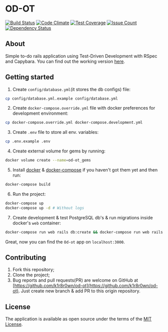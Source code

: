 # OD-OT

[![Build Status](https://travis-ci.org/k1r8r0wn/od-ot.svg?branch=master)](https://travis-ci.org/k1r8r0wn/od-ot)
[![Code Climate](https://codeclimate.com/github/k1r8r0wn/od-ot/badges/gpa.svg)](https://codeclimate.com/github/k1r8r0wn/od-ot)
[![Test Coverage](https://codeclimate.com/github/k1r8r0wn/od-ot/badges/coverage.svg)](https://codeclimate.com/github/k1r8r0wn/od-ot/coverage)
[![Issue Count](https://codeclimate.com/github/k1r8r0wn/od-ot/badges/issue_count.svg)](https://codeclimate.com/github/k1r8r0wn/od-ot)
[![Dependency Status](https://gemnasium.com/badges/github.com/k1r8r0wn/od-ot.svg)](https://gemnasium.com/github.com/k1r8r0wn/od-ot)

## About

Simple to-do rails application using Test-Driven Development with RSpec and Capybara. You can find out the working version [here](https://od-ot.herokuapp.com).

## Getting started

1. Create `config/database.yml`(it stores the db configs) file:

  ```bash
  cp config/database.yml.example config/database.yml
  ```

2. Create `docker-compose.override.yml` file with docker preferences for development environment:

  ```bash
  cp docker-compose.override.yml docker-compose.development.yml
  ```

3. Create `.env` file to store all env. variables:

  ```bash
  cp .env.example .env
  ```

4. Create external volume for gems by running:

  ```bash
  docker volume create --name=od-ot_gems
  ```

5. Install [docker](https://docs.docker.com/engine/installation/) & [docker-compose](https://docs.docker.com/compose/install/) if you haven't got them yet and then run:

  ```bash
  docker-compose build
  ```

6. Run the project:

  ```bash
  docker-compose up
  docker-compose up -d # Without logs
  ```

7. Create development & test PostgreSQL db's & run migrations inside docker's `web` container:

  ```bash
  docker-compose run web rails db:create && docker-compose run web rails db:migrate
  ```

Great, now you can find the `Od-ot` app on `localhost:3000`.

## Contributing

1. Fork this repository;
2. Clone the project;
3. Bug reports and pull requests(PR) are welcome on GitHub at [https://github.com/k1r8r0wn/od-ot](https://github.com/k1r8r0wn/od-ot). Just create new branch & add PR to this origin repository.

## License

The application is available as open source under the terms of the [MIT License](http://opensource.org/licenses/MIT).
